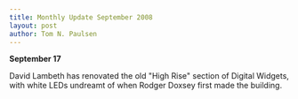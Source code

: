 ```yaml
---
title: Monthly Update September 2008 
layout: post
author: Tom N. Paulsen
---
```




 **September 17**   
  
 David Lambeth has renovated the old "High Rise" section of Digital Widgets, with white LEDs undreamt of when Rodger Doxsey first made the building. 
 
 